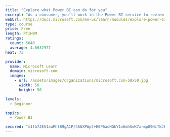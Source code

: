 ```yaml
---
title: "Explore what Power BI can do for you"
excerpt: "As a consumer, you'll work in the Power BI service to review and interact with content that has been shared with you. This module provides the foundational information that you need to work effectively in the Power BI service."
webUrl: https://docs.microsoft.com/en-us/learn/modules/explore-power-bi-service/
type: course
price: Free
length: PT1H9M
ratings:
  count: 5640
  average: 4.6632977
heat: 73

provider:
  name: Microsoft Learn
  domain: microsoft.com
  images:
    - url: /assets/images/organizations/microsoft.com-50x50.jpg
      width: 50
      height: 50

levels:
  - Beginner

topics:
  - Power BI

secured: "m1fb7JE51auPhl89gA1P/466XPWp4+E0P6aoHGkY1v6mhSwK7xrmpO9NiTkJPdt5niG7BVtS64KO1CoZtPADerywHleiMEtU2RnqP/Nw2ITmpDs+mfoL/RQ7ixiAsbmdIE3MFhM2kHaImtMrinEPavy8G8uLmWQGiPbHQ77eRuMTdkL7laubvhTYyn1fIO+rM0q+lzoCtHK+/ftzdDXYuxPHE3QpoxvMWaebUlYP1H1UbmCs3cG4kfZeO77eq3iNHDCEVdo80C+G+5LuZxoMENsAN/vCbVo1ZmKHzFkE6fC6lZ6aiHye5EqaoTiP7sNZzEd55gNWQkfZw9s1u3XKUCl2J2j1pote2dd9P+2XPfDxlSgPd8Pp5Utw2pJCTjTVHHrlIvSP5Z6t3UYHnlFxTw==;ZpDiGGZTFXErL8Th57w0lg=="
---
```


